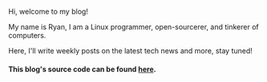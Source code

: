 Hi, welcome to my blog!

My name is Ryan, I am a Linux programmer, open-sourcerer, and tinkerer of computers.

Here, I'll write weekly posts on the latest tech news and more, stay tuned!

#### This blog's source code can be found [here](https://github.com/ryanfortner/blog).
